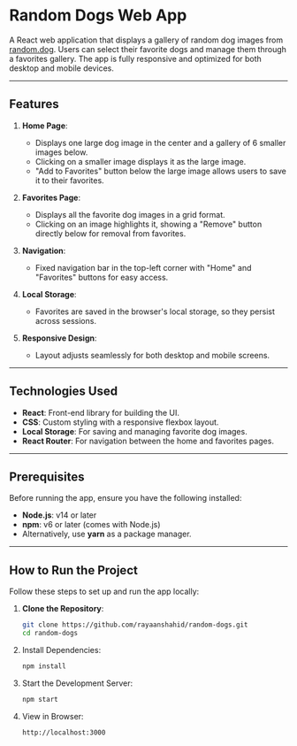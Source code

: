 # Random Dogs Web App

A React web application that displays a gallery of random dog images from [random.dog](https://random.dog/woof.json). Users can select their favorite dogs and manage them through a favorites gallery. The app is fully responsive and optimized for both desktop and mobile devices.

---

## Features

1. **Home Page**:
   - Displays one large dog image in the center and a gallery of 6 smaller images below.
   - Clicking on a smaller image displays it as the large image.
   - "Add to Favorites" button below the large image allows users to save it to their favorites.

2. **Favorites Page**:
   - Displays all the favorite dog images in a grid format.
   - Clicking on an image highlights it, showing a "Remove" button directly below for removal from favorites.

3. **Navigation**:
   - Fixed navigation bar in the top-left corner with "Home" and "Favorites" buttons for easy access.

4. **Local Storage**:
   - Favorites are saved in the browser's local storage, so they persist across sessions.

5. **Responsive Design**:
   - Layout adjusts seamlessly for both desktop and mobile screens.

---

## Technologies Used

- **React**: Front-end library for building the UI.
- **CSS**: Custom styling with a responsive flexbox layout.
- **Local Storage**: For saving and managing favorite dog images.
- **React Router**: For navigation between the home and favorites pages.

---

## Prerequisites

Before running the app, ensure you have the following installed:

- **Node.js**: v14 or later
- **npm**: v6 or later (comes with Node.js)
- Alternatively, use **yarn** as a package manager.

---

## How to Run the Project

Follow these steps to set up and run the app locally:

1. **Clone the Repository**:
   ```bash
   git clone https://github.com/rayaanshahid/random-dogs.git
   cd random-dogs

2. Install Dependencies:

    ```bash
    npm install
    ```

3. Start the Development Server:

    ```bash
    npm start
    ```

4.	View in Browser:

    ```
    http://localhost:3000

